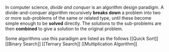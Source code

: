 In computer science, *divide and conquer* is an algorithm design paradigm. A divide-and-conquer algorithm recursively **breaks down** a problem into two or more sub-problems of the same or related type, until these become simple enough to be **solved** directly. The solutions to the sub-problems are then **combined** to give a solution to the original problem.

Some algorithms use this paradigm are listed as the follows
[[Quick Sort]]
[[Binary Search]]
[[Ternary Search]]
[[Multiplication Algorithm]]
